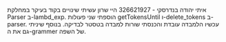 איתי יהודה בנדרסקי - 326621927
היי שרון עשיתי שינויים בקוד בעיקר במחלקת Parser ב-lambd_exp. הוספתי שני פעולות getTokensUntil ו-delete_tokens ב-parser. עכשיו הלמבדה עובדת והכנסתי שורות למבדה בטסטר לבדיקה. בנוסף שיניתי גם את ה-grammer של השפה.
